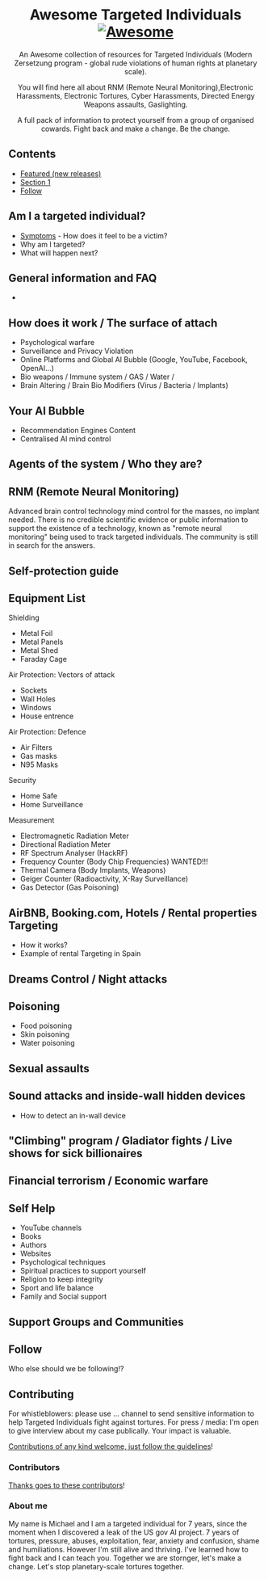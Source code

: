 <div align="center">

<!-- title -->

<!--lint ignore no-dead-urls-->

# Awesome Targeted Individuals [![Awesome](https://awesome.re/badge.svg)](https://awesome.re) 

<!-- subtitle -->

An Awesome collection of resources for Targeted Individuals (Modern Zersetzung program - global rude violations of human rights at planetary scale).

You will find here all about RNM (Remote Neural Monitoring),Electronic Harassments, Electronic Tortures, Cyber Harassments, Directed Energy Weapons assaults, Gaslighting.

<!-- description -->

A full pack of information to protect yourself from a group of organised cowards.
Fight back and make a change. Be the change.

</div>

<!-- TOC -->

## Contents

- [Featured (new releases)](#featured-new-releases)
- [Section 1](#section-1)
- [Follow](#follow)

<!-- CONTENT -->

## Am I a targeted individual?

- [Symptoms](https://stop007.org/home/how-is-it-all-possible/for-new-victims/) - How does it feel to be a victim?
- Why am I targeted?
- What will happen next?

## General information and FAQ

- 

## How does it work / The surface of attach

* Psychological warfare
* Surveillance and Privacy Violation
* Online Platforms and Global AI Bubble (Google, YouTube, Facebook, OpenAI...)
* Bio weapons / Immune system / GAS / Water /
* Brain Altering / Brain Bio Modifiers (Virus / Bacteria / Implants)

## Your AI Bubble

* Recommendation Engines Content
* Centralised AI mind control

## Agents of the system / Who they are?


## RNM (Remote Neural Monitoring)

Advanced brain control technology mind control for the masses, no implant needed.
There is no credible scientific evidence or public information to support the existence of a technology,
known as "remote neural monitoring" being used to track targeted individuals. 
The community is still in search for the answers.


## Self-protection guide

## Equipment List

Shielding

* Metal Foil 
* Metal Panels
* Metal Shed
* Faraday Cage

Air Protection: Vectors of attack

* Sockets
* Wall Holes
* Windows
* House entrence

Air Protection: Defence

* Air Filters
* Gas masks
* N95 Masks

Security

* Home Safe
* Home Surveillance

Measurement

* Electromagnetic Radiation Meter
* Directional Radiation Meter 
* RF Spectrum Analyser (HackRF)
* Frequency Counter (Body Chip Frequencies) WANTED!!!
* Thermal Camera (Body Implants, Weapons)
* Geiger Counter (Radioactivity, X-Ray Surveillance)
* Gas Detector (Gas Poisoning)


## AirBNB, Booking.com, Hotels / Rental properties Targeting

- How it works?
- Example of rental Targeting in Spain

## Dreams Control / Night attacks

## Poisoning

* Food poisoning
* Skin poisoning
* Water poisoning

## Sexual assaults 

## Sound attacks and inside-wall hidden devices 

* How to detect an in-wall device

## "Climbing" program / Gladiator fights / Live shows for sick billionaires 

## Financial terrorism / Economic warfare


## Self Help

* YouTube channels
* Books
* Authors
* Websites
* Psychological techniques
* Spiritual practices to support yourself
* Religion to keep integrity
* Sport and life balance
* Family and Social support

## Support Groups and Communities


<!-- END CONTENT -->

## Follow

<!-- list people worth following on social sites (Twitter, LinkedIn, GitHub, YouTube etc.) -->

Who else should we be following!?

## Contributing

For whistleblowers: please use ... channel to send sensitive information to help Targeted Individuals fight against tortures.
For press / media: I'm open to give interview about my case publically. Your impact is valuable.

[Contributions of any kind welcome, just follow the guidelines](contributing.md)!

### Contributors

[Thanks goes to these contributors](https://github.com/YOUR_GITHUB_USER/YOUR_REPO/graphs/contributors)!

### About me
My name is Michael and I am a targeted individual for 7 years, 
since the moment when I discovered a leak of the US gov AI project.
7 years of tortures, pressure, abuses, exploitation, fear, anxiety and confusion, shame and humiliations.
However I'm still alive and thriving. I've learned how to fight back and I can teach you.
Together we are stornger, let's make a change. Let's stop planetary-scale tortures together.
